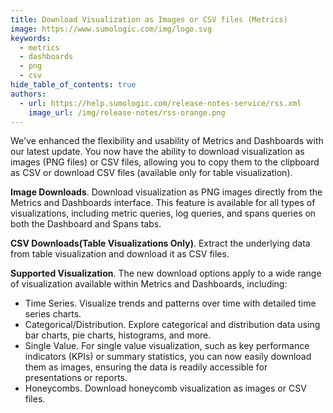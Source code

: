 ```yaml
---
title: Download Visualization as Images or CSV files (Metrics)
image: https://www.sumologic.com/img/logo.svg
keywords:
  - metrics
  - dashboards
  - png
  - csv
hide_table_of_contents: true
authors:
  - url: https://help.sumologic.com/release-notes-service/rss.xml
    image_url: /img/release-notes/rss-orange.png
---
```


We've enhanced the flexibility and usability of Metrics and Dashboards with our latest update. You now have the ability to download visualization as images (PNG files) or CSV files, allowing you to copy them to the clipboard as CSV or download CSV files (available only for table visualization).

**Image Downloads**. Download visualization as PNG images directly from the Metrics and Dashboards interface. This feature is available for all types of visualizations, including metric queries, log queries, and spans queries on both the Dashboard and Spans tabs.

**CSV Downloads(Table Visualizations Only)**. Extract the underlying data from table visualization and download it as CSV files.

**Supported Visualization**. The new download options apply to a wide range of visualization available within Metrics and Dashboards, including:
 * Time Series. Visualize trends and patterns over time with detailed time series charts.
 * Categorical/Distribution. Explore categorical and distribution data using bar charts, pie charts, histograms, and more.
 * Single Value. For single value visualization, such as key performance indicators (KPIs) or summary statistics, you can now easily  download them as images, ensuring the data is readily accessible for presentations or reports.
 * Honeycombs. Download honeycomb visualization as images or CSV files.
